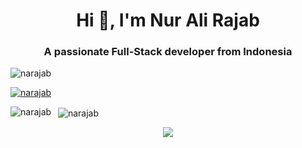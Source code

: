 <h1 align="center">Hi 👋, I'm Nur Ali Rajab</h1>
<h3 align="center">A passionate Full-Stack developer from Indonesia</h3>

<p align="left"> <img src="https://komarev.com/ghpvc/?username=narajab&label=Profile%20views&color=0e75b6&style=flat" alt="narajab" /> </p>

<p align="left"> <a href="https://github.com/ryo-ma/github-profile-trophy"><img src="https://github-profile-trophy.vercel.app/?username=narajab" alt="narajab" /></a> </p>

<!-- GitHub Top Languages -->
<p>
  <img align="left" src="https://github-readme-stats.vercel.app/api/top-langs?username=narajab&show_icons=true&locale=en&layout=compact" alt="narajab" />
</p>

<!-- GitHub Stats -->
<p>&nbsp;
  <img align="center" src="https://github-readme-stats.vercel.app/api?username=narajab&show_icons=true&locale=en" alt="narajab" />
</p>

<!-- GitHub Trophies -->
<p align="center">
  <img src="https://github-profile-trophy.vercel.app/?username=narajab&theme=gruvbox&no-frame=true&row=1&column=4&title=Stars,Followers,Repositories,Commits" />
</p>

